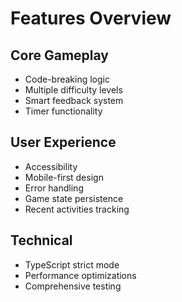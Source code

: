 # Features Overview

## Core Gameplay
- Code-breaking logic
- Multiple difficulty levels
- Smart feedback system
- Timer functionality

## User Experience
- Accessibility
- Mobile-first design
- Error handling
- Game state persistence
- Recent activities tracking

## Technical
- TypeScript strict mode
- Performance optimizations
- Comprehensive testing
